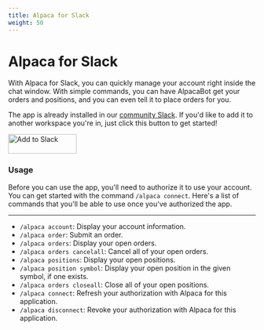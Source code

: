 ```yaml
---
title: Alpaca for Slack
weight: 50
---
```


# Alpaca for Slack

With Alpaca for Slack, you can quickly manage your account right inside the chat window. With simple commands, you can have AlpacaBot get your orders and positions, and you can even tell it to place orders for you.

The app is already installed in our [community Slack](https://alpaca.markets/slack). If you'd like to add it to another workspace you're in, just click this button to get started!

<a href="https://slack.com/oauth/authorize?client_id=450353216052.723958245347&scope=bot,commands"><img alt="Add to Slack" height="40" width="139" src="https://platform.slack-edge.com/img/add_to_slack.png" srcset="https://platform.slack-edge.com/img/add_to_slack.png 1x, https://platform.slack-edge.com/img/add_to_slack@2x.png 2x"></a>


### Usage

Before you can use the app, you'll need to authorize it to use your account. You can get started with the command `/alpaca connect`. Here's a list of commands that you'll be able to use once you've authorized the app.

---

 * `/alpaca account`: Display your account information.
 * `/alpaca order`: Submit an order.
 * `/alpaca orders`: Display your open orders.
 * `/alpaca orders cancelall`: Cancel all of your open orders.
 * `/alpaca positions`: Display your open positions.
 * `/alpaca position symbol`: Display your open position in the given symbol, if one exists.
 * `/alpaca orders closeall`: Close all of your open positions.
 * `/alpaca connect`: Refresh your authorization with Alpaca for this application.
 * `/alpaca disconnect`: Revoke your authorization with Alpaca for this application.
